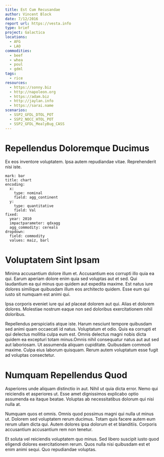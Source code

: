 ```yaml
---
title: Est Cum Recusandae
author: Vincent Block
date: 7/12/2016
report url: https://vesta.info
type: brief
project: Galactica
locations:
  - AFG
  - LAO
commodities:
  - beef
  - whea
  - poul
  - gdml
tags:
  - rice
resources:
  - https://sonny.biz
  - http://napoleon.org
  - https://adam.biz
  - http://jaylan.info
  - https://sarai.name
scenarios:
  - SSP2_GFDL_DTOL_POT
  - SSP2_NOCC_HTOL_POT
  - SSP2_GFDL_MealyBug_CASS
---
```

# Repellendus Doloremque Ducimus
Ex eos inventore voluptatem. Ipsa autem repudiandae vitae. Reprehenderit nisi iste.

```vis
mark: bar
title: chart
encoding:
  x:
    type: nominal
    field: agg_continent
  y:
    type: quantitative
    field: Val
fixed:
  year: 2010
  impactparameter: qdxagg
  agg_commodity: cereals
dropdown:
  field: commodity
  values: maiz, barl
```

# Voluptatem Sint Ipsam
Minima accusantium dolore illum et. Accusantium eos corrupti illo quia ea qui. Earum aperiam dolore enim quia sed voluptas aut et sed. Qui laudantium ea qui minus quo quidem aut expedita maxime. Est natus iure dolores similique quibusdam illum eos architecto quidem. Esse eum qui iusto sit numquam est animi qui.
 Ipsa corporis eveniet iure qui ad placeat dolorem aut qui. Alias et dolorem dolores. Molestiae nostrum eaque non sed doloribus exercitationem nihil doloribus.
 Repellendus perspiciatis atque iste. Harum nesciunt tempore quibusdam sed animi quam occaecati id natus. Voluptatum et odio. Quis ea corrupti et qui delectus mollitia culpa eum est. Omnis delectus magni nobis dicta quidem ea excepturi totam minus.Omnis nihil consequatur natus aut aut sed aut laboriosam. Ut assumenda aliquam cupiditate. Quibusdam commodi maxime. Culpa eius laborum quisquam. Rerum autem voluptatum esse fugit ad voluptas consectetur.

# Numquam Repellendus Quod
Asperiores unde aliquam distinctio in aut. Nihil ut quia dicta error. Nemo qui reiciendis et asperiores ut. Esse amet dignissimos explicabo optio assumenda ea itaque beatae. Voluptas ab necessitatibus dolorum qui nisi nulla at.
 Numquam quos et omnis. Omnis quod possimus magni qui nulla ut minus ut. Dolorem sed voluptatem rerum ducimus. Totam quis facere autem eum rerum ullam dicta qui. Autem dolores ipsa dolorum et et blanditiis. Corporis accusantium accusantium rem non tenetur.
 Et soluta vel reiciendis voluptatem quo minus. Sed libero suscipit iusto quod eligendi dolores exercitationem rerum. Quos nulla nisi quibusdam est et enim animi sequi. Quo repudiandae voluptas.
